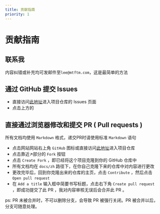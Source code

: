 ```yaml
---
title: 贡献指南
priority: 1
---
```


# 贡献指南

## 联系我

内容纠错或补充均可发邮件至`lee@mtftm.com`，这是最简单的方法

## 通过 GitHub 提交 Issues

- 直接访问[此地址](https://github.com/Leetfs/study-wiki/issues)进入项目仓库的 Issues 页面
- 点击上方的

## 直接通过浏览器修改和提交 PR ( Pull requests )

所有文档均使用 `Markdown` 格式，递交PR时请使用标准 `Markdown` 语句

- 点击网站网站右上角 `GitHub` 图标或直接访问[此地址](https://github.com/Leetfs/study-wiki)进入项目仓库
- 点击靠近↗部分的 `Fork` 按钮
- 点击 `Create Fork` ，即已经将这个项目克隆到你的 GitHub 仓库中
- 所有文档均在 `docs/zh` 路径下，在你自己克隆下来的仓库中对内容进行更改
- 更改完毕后，回到你克隆出来的仓库的主页，点击 `Contribute` ，然后点击 `Open pull request`
- 在 `Add a title` 输入框中简要书写标题，点击右下角 `Create pull request` ，即成功提交了此 PR ，我对内容审核无误后会合并此 PR 。

ps: PR 未被合并时，不可以删除分支，会导致 PR 被强行关闭。PR 被合并以后，分支可随意处理。